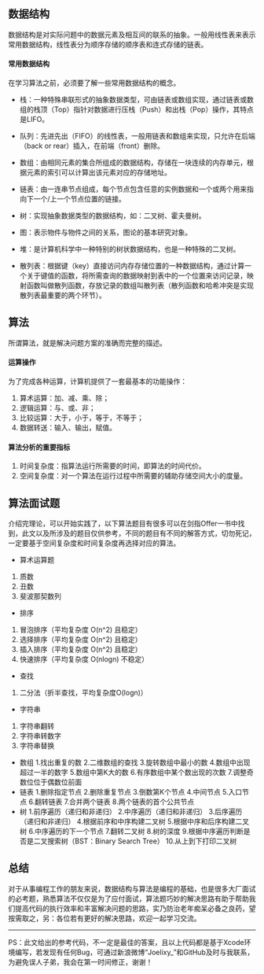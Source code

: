 ## 数据结构
数据结构是对实际问题中的数据元素及相互间的联系的抽象。一般用线性表来表示常用数据结构，线性表分为顺序存储的顺序表和连式存储的链表。
#### 常用数据结构
在学习算法之前，必须要了解一些常用数据结构的概念。
* 栈：一种特殊串联形式的抽象数据类型，可由链表或数组实现，通过链表或数组的栈顶（Top）指针对数据进行压栈（Push）和出栈（Pop）操作，其特点是LIFO。
* 队列：先进先出（FIFO）的线性表，一般用链表和数组来实现，只允许在后端（back or rear）插入，在前端（front）删除。
* 数组：由相同元素的集合所组成的数据结构，存储在一块连续的内存单元，根据元素的索引可以计算出该元素对应的存储地址。
    
* 链表：由一连串节点组成，每个节点包含任意的实例数据和一个或两个用来指向下一个/上一个节点位置的链接。
* 树：实现抽象数据类型的数据结构，如：二叉树、霍夫曼树。
* 图：表示物件与物件之间的关系，图论的基本研究对象。
* 堆：是计算机科学中一种特别的树状数据结构，也是一种特殊的二叉树。
* 散列表：根据键（key）直接访问内存存储位置的一种数据结构，通过计算一个关于键值的函数，将所需查询的数据映射到表中的一个位置来访问记录，映射函数叫做散列函数，存放记录的数组叫散列表（散列函数和哈希冲突是实现散列表最重要的两个环节）。

## 算法
所谓算法，就是解决问题方案的准确而完整的描述。
#### 运算操作
为了完成各种运算，计算机提供了一套最基本的功能操作：
1. 算术运算：加、减、乘、除；
2. 逻辑运算：与、或、非；
3. 比较运算：大于，小于，等于，不等于；
4. 数据转送：输入、输出，赋值。

#### 算法分析的重要指标
1. 时间复杂度：指算法运行所需要的时间，即算法的时间代价。
2. 空间复杂度：对一个算法在运行过程中所需要的辅助存储空间大小的度量。


## 算法面试题
介绍完理论，可以开始实践了，以下算法题目有很多可以在剑指Offer一书中找到，此文以及所涉及的题目仅供参考，不同的题目有不同的解答方式，切勿死记，一定要基于空间复杂度和时间复杂度再选择对应的算法。

* 算术运算题
1. 质数
2. 丑数
3. 斐波那契数列

* 排序
1. 冒泡排序（平均复杂度 O(n^2) 且稳定）
2. 选择排序（平均复杂度 O(n^2) 且稳定）
3. 插入排序（平均复杂度 O(n^2) 且稳定）
4. 快速排序（平均复杂度 O(nlogn) 不稳定）
        
* 查找
1. 二分法（折半查找，平均复杂度O(logn)）

* 字符串
1. 字符串翻转
2. 字符串转数字
3. 字符串替换
    
* 数组
    1.找出重复的数
    2.二维数组的查找
    3.旋转数组中最小的数
    4.数组中出现超过一半的数字
    5.数组中第K大的数
    6.有序数组中某个数出现的次数
    7.调整奇数位位于偶数位前面
* 链表
    1.删除指定节点
    2.删除重复节点
    3.倒数第K个节点
    4.中间节点
    5.入口节点
    6.翻转链表
    7.合并两个链表
    8.两个链表的首个公共节点
* 树
    1.前序遍历（递归和非递归）
    2.中序遍历（递归和非递归）
    3.后序遍历（递归和非递归）
    4.根据前序和中序构建二叉树
    5.根据中序和后序构建二叉树
    6.中序遍历的下一个节点
    7.翻转二叉树
    8.树的深度
    9.根据中序遍历判断是否是二叉搜索树（BST：Binary Search Tree）
    10.从上到下打印二叉树
    
## 总结
对于从事编程工作的朋友来说，数据结构与算法是编程的基础，也是很多大厂面试的必考题，熟悉算法不仅仅是为了应付面试，算法题巧妙的解决思路有助于帮助我们提高代码的执行效率和丰富解决问题的思路，实乃防治老年痴呆必备之良药，望按需取之，另：各位若有更好的解决思路，欢迎一起学习交流。
- - - 
PS：此文给出的参考代码，不一定是最佳的答案，且以上代码都是基于Xcode环境编写，若发现有任何Bug，可通过新浪微博“Joelixy_”和GitHub及时与我联系，为避免误人子弟，我会在第一时间修正，谢谢！

